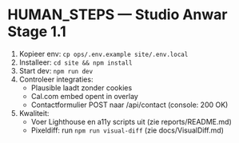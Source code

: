 # HUMAN_STEPS — Studio Anwar Stage 1.1

1) Kopieer env: `cp ops/.env.example site/.env.local`
2) Installeer: `cd site && npm install`
3) Start dev: `npm run dev`
4) Controleer integraties:
   - Plausible laadt zonder cookies
   - Cal.com embed opent in overlay
   - Contactformulier POST naar /api/contact (console: 200 OK)
5) Kwaliteit:
   - Voer Lighthouse en a11y scripts uit (zie reports/README.md)
   - Pixeldiff: run `npm run visual-diff` (zie docs/VisualDiff.md)
